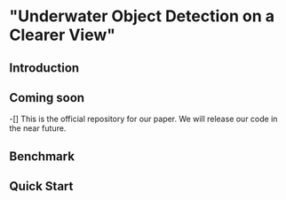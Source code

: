 # "Underwater Object Detection on a Clearer View"
## Introduction
## Coming soon
-[] This is the official repository for our paper. We will release our code in the near future.
## Benchmark
## Quick Start

